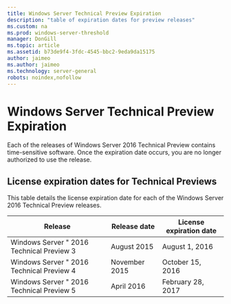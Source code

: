 ```yaml
---
title: Windows Server Technical Preview Expiration
description: "table of expiration dates for preview releases"
ms.custom: na
ms.prod: windows-server-threshold
manager: DonGill
ms.topic: article
ms.assetid: b73de9f4-3fdc-4545-bbc2-9eda9da15175
author: jaimeo
ms.author: jaimeo
ms.technology: server-general
robots: noindex,nofollow
---
```

# Windows Server Technical Preview Expiration
Each of the releases of Windows Server 2016 Technical Preview contains time\-sensitive software. Once the expiration date occurs, you are no longer authorized to use the release.  

## License expiration dates for Technical Previews  
This table details the license expiration date for each of the Windows Server 2016 Technical Preview releases.  

|Release|Release date|License expiration date|  
|-----------|----------------|---------------------------|  
|Windows Server " 2016 Technical Preview 3|August 2015|August 1, 2016|  
|Windows Server " 2016 Technical Preview 4|November 2015|October 15, 2016|  
|Windows Server " 2016 Technical Preview 5|April 2016|February 28, 2017|  
